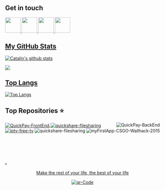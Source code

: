 
## Get in touch   

<a href = "mailto:stoicescu.catalinn97@gmail.com">
  <img src="https://logodownload.org/wp-content/uploads/2018/03/gmail-logo-16.png" width="auto" height="50px"> 

<a target="_blank" href="https://www.linkedin.com/in/stoicescu-catalin-11017518b/">
  <img src="https://nepa.com/wp-content/uploads/2017/09/linkedin-logo.png" width="auto" height="50px"> 

<a target="_blank" href="https://github.com/cstoicescu">
  <img src="https://1000logos.net/wp-content/uploads/2018/11/GitHub-logo.png" width="auto" height="50px"> 

<a target="_blank" href="https://www.facebook.com/catalin.stoicescu11">
  <img src="https://www.facebook.com/images/fb_icon_325x325.png" width="auto" height="50px">  

## My GitHub Stats  
![Catalin's github stats](https://svgshare.com/i/Y2j.svg)
<!--
(https://github-readme-stats.vercel.app/api?username=cstoicescu&show_icons=true&theme=tokyonight&count_private=true)  
!-->
![](https://visitor-badge.glitch.me/badge?page_id=cstoicescu.visitor-badge) 
## Top Langs  
[![Top Langs](https://github-readme-stats.vercel.app/api/top-langs/?username=cstoicescu&show_icons=true&theme=tokyonight&hide=HLSL)](https://github.com/cstoicescu?tab=repositories)   

## Top Repositories ⭐  
<a href="https://github.com/cstoicescu/QuickPay-FrontEnd">
  <img align="center" src="https://github-readme-stats.vercel.app/api/pin/?username=cstoicescu&repo=QuickPay-FrontEnd&show_owner=true&theme=radical" alt='QuickPay-FrontEnd'/>
</a>   
<a href="https://github.com/cstoicescu/QuickPay-BackEnd">
  <img align="right" src="https://github-readme-stats.vercel.app/api/pin/?username=cstoicescu&repo=QuickPay-BackEnd&show_owner=true&theme=tokyonight" alt='QuickPay-BackEnd'/>
</a>  

  <a href="https://github.com/cstoicescu/QuickShare-FileSharing">
  <img align="center" src="https://github-readme-stats.vercel.app/api/pin/?username=cstoicescu&repo=QuickShare-FileSharing&show_owner=true&theme=calm" alt='quickshare-filesharing'/>
</a>  
<a href="https://github.com/cstoicescu/myFirstApp-CSGO-Wallhack-2015">  
  <img  align="right" src="https://github-readme-stats.vercel.app/api/pin/?username=cstoicescu&repo=myFirstApp-CSGO-Wallhack-2015&theme=dracula" alt='myFirstApp-CSGO-Wallhack-2015'/>
</a>  
  
  <a href="https://github.com/cstoicescu/iptv-free-tv">
  <img align="center" src="https://github-readme-stats.vercel.app/api/pin/?username=cstoicescu&repo=iptv-free-tv&show_owner=true&theme=cobalt" alt='iptv-free-tv'/>
</a>  
  
  <a href="https://github.com/cstoicescu/QuickShare-FileSharing">
  <img align="right" src="https://github-readme-stats.vercel.app/api/pin/?username=cstoicescu&repo=Twitter-Kafka-ElasticSearch&show_owner=true&theme=vue-dark" alt='quickshare-filesharing'/>
</a>  
  
  <br><a target="_blank" href="https://www.facebook.com/catalin.stoicescu11"></br>

 ##    &nbsp;
  
  <p align="center"> Make the rest of your life, the best of your life </p>

  
  <p align="center">
   <img  src="https://user-images.githubusercontent.com/53979557/135172716-d0833651-dd2b-429a-b8ea-e72efccb9505.png" alt='qr-Code'/>
</p>
  


<!--
**cstoicescu/cstoicescu** is a ✨ _special_ ✨ repository because its `README.md` (this file) appears on your GitHub profile.

